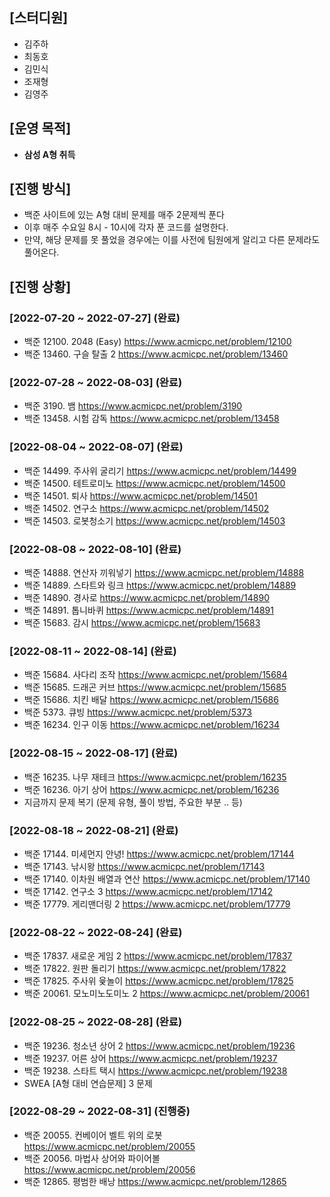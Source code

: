 ## [스터디원]

- 김주하
- 최동호
- 김민식
- 조재형
- 김영주






## [운영 목적]

- **삼성 A형 취득**






## [진행 방식]

- 백준 사이트에 있는 A형 대비 문제를 매주 2문제씩 푼다
- 이후 매주 수요일 8시 - 10시에 각자 푼 코드를 설명한다.
- 만약, 해당 문제를 못 풀었을 경우에는 이를 사전에 팀원에게 알리고 다른 문제라도 풀어온다.




## [진행 상황]

### [2022-07-20 ~ 2022-07-27] (완료)
* 백준 12100. 2048 (Easy) https://www.acmicpc.net/problem/12100
* 백준 13460. 구슬 탈출 2 https://www.acmicpc.net/problem/13460

### [2022-07-28 ~ 2022-08-03] (완료)
* 백준 3190. 뱀 https://www.acmicpc.net/problem/3190
* 백준 13458. 시험 감독 https://www.acmicpc.net/problem/13458

### [2022-08-04 ~ 2022-08-07] (완료)
* 백준 14499. 주사위 굴리기 https://www.acmicpc.net/problem/14499
* 백준 14500. 테트로미노 https://www.acmicpc.net/problem/14500
* 백준 14501. 퇴사 https://www.acmicpc.net/problem/14501
* 백준 14502. 연구소 https://www.acmicpc.net/problem/14502
* 백준 14503. 로봇청소기 https://www.acmicpc.net/problem/14503

### [2022-08-08 ~ 2022-08-10] (완료)
* 백준 14888. 연산자 끼워넣기 https://www.acmicpc.net/problem/14888
* 백준 14889. 스타트와 링크 https://www.acmicpc.net/problem/14889
* 백준 14890. 경사로 https://www.acmicpc.net/problem/14890
* 백준 14891. 톱니바퀴 https://www.acmicpc.net/problem/14891
* 백준 15683. 감시 https://www.acmicpc.net/problem/15683

### [2022-08-11 ~ 2022-08-14] (완료)
* 백준 15684. 사다리 조작 https://www.acmicpc.net/problem/15684
* 백준 15685. 드래곤 커브 https://www.acmicpc.net/problem/15685
* 백준 15686. 치킨 배달 https://www.acmicpc.net/problem/15686
* 백준 5373. 큐빙 https://www.acmicpc.net/problem/5373
* 백준 16234. 인구 이동 https://www.acmicpc.net/problem/16234

### [2022-08-15 ~ 2022-08-17] (완료)
* 백준 16235. 나무 재테크 https://www.acmicpc.net/problem/16235
* 백준 16236. 아기 상어 https://www.acmicpc.net/problem/16236
* 지금까지 문제 복기 (문제 유형, 풀이 방법, 주요한 부분 .. 등)

### [2022-08-18 ~ 2022-08-21] (완료)
* 백준 17144. 미세먼지 안녕! https://www.acmicpc.net/problem/17144
* 백준 17143. 낚시왕 https://www.acmicpc.net/problem/17143
* 백준 17140. 이차원 배열과 연산 https://www.acmicpc.net/problem/17140
* 백준 17142. 연구소 3 https://www.acmicpc.net/problem/17142
* 백준 17779. 게리맨더링 2 https://www.acmicpc.net/problem/17779

### [2022-08-22 ~ 2022-08-24] (완료)
* 백준 17837. 새로운 게임 2 https://www.acmicpc.net/problem/17837
* 백준 17822. 원판 돌리기 https://www.acmicpc.net/problem/17822
* 백준 17825. 주사위 윷놀이 https://www.acmicpc.net/problem/17825
* 백준 20061. 모노미노도미노 2 https://www.acmicpc.net/problem/20061

### [2022-08-25 ~ 2022-08-28] (완료)
* 백준 19236. 청소년 상어 2 https://www.acmicpc.net/problem/19236
* 백준 19237. 어른 상어 https://www.acmicpc.net/problem/19237
* 백준 19238. 스타트 택시 https://www.acmicpc.net/problem/19238
* SWEA [A형 대비 연습문제] 3 문제

### [2022-08-29 ~ 2022-08-31] (진행중)
* 백준 20055. 컨베이어 벨트 위의 로봇 https://www.acmicpc.net/problem/20055
* 백준 20056. 마법사 상어와 파이어볼 https://www.acmicpc.net/problem/20056
* 백준 12865. 평범한 배낭 https://www.acmicpc.net/problem/12865